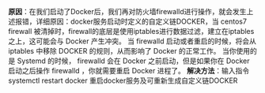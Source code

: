  **原因**：在我们启动了Docker后，我们再对防火墙firewalld进行操作，就会发生上述报错，详细原因：docker服务启动时定义的自定义链DOCKER，当 centos7 firewall 被清掉时，firewall的底层是使用iptables进行数据过滤，建立在iptables之上，这可能会与 Docker 产生冲突。
当 firewalld 启动或者重启的时候，将会从 iptables 中移除 DOCKER 的规则，从而影响了 Docker 的正常工作。
当你使用的是 Systemd 的时候， firewalld 会在 Docker 之前启动，但是如果你在 Docker 启动之后操作 firewalld ，你就需要重启 Docker 进程了。
**解决方法**：输入指令 systemctl restart docker 重启docker服务及可重新生成自定义链DOCKER 